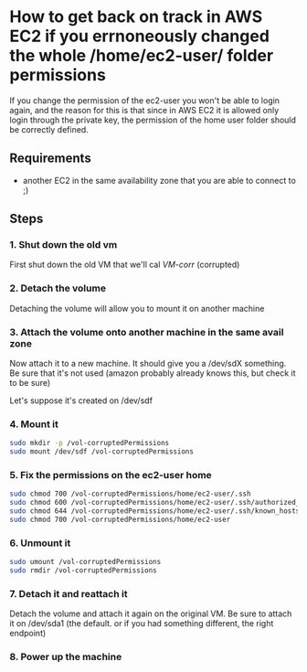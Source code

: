 # How to get back on track in AWS EC2 if you errnoneously changed the whole /home/ec2-user/ folder permissions #

If you change the permission of the ec2-user you won't be able to login again, 
and the reason for this is that since in AWS EC2 it is allowed only login through the private key,
the permission of the home user folder should be correctly defined.

## Requirements ##

* another EC2 in the same availability zone that you are able to connect to ;)

## Steps ##

### 1. Shut down the old vm ###

First shut down the old VM that we'll cal _VM-corr_ (corrupted)

### 2. Detach the volume ###

Detaching the volume will allow you to mount it on another machine

### 3. Attach the volume onto another machine in the same avail zone ##
Now attach it to a new machine. It should give you a /dev/sdX something. 
Be sure that it's not used (amazon probably already knows this, but check it to be sure)

Let's suppose it's created on /dev/sdf

### 4. Mount it ###

```bash
sudo mkdir -p /vol-corruptedPermissions
sudo mount /dev/sdf /vol-corruptedPermissions
```
### 5. Fix the permissions on the ec2-user home ###
```bash
sudo chmod 700 /vol-corruptedPermissions/home/ec2-user/.ssh
sudo chmod 600 /vol-corruptedPermissions/home/ec2-user/.ssh/authorized_keys
sudo chmod 644 /vol-corruptedPermissions/home/ec2-user/.ssh/known_hosts
sudo chmod 700 /vol-corruptedPermissions/home/ec2-user
```
### 6. Unmount it ###

```bash
sudo umount /vol-corruptedPermissions
sudo rmdir /vol-corruptedPermissions
```

### 7. Detach it and reattach it ###
Detach the volume and attach it again on the original VM. Be sure to attach it on /dev/sda1 (the default. or if you had something different, the right endpoint)

### 8. Power up the machine ###